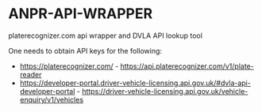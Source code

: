 # ANPR-API-WRAPPER
platerecognizer.com api wrapper and DVLA API lookup tool


One needs to obtain API keys for the following:
- https://platerecognizer.com/ -  https://api.platerecognizer.com/v1/plate-reader
- https://developer-portal.driver-vehicle-licensing.api.gov.uk/#dvla-api-developer-portal - https://driver-vehicle-licensing.api.gov.uk/vehicle-enquiry/v1/vehicles
